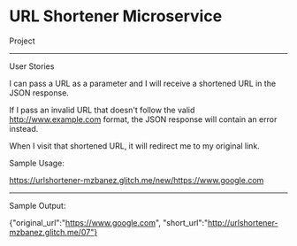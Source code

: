 URL Shortener Microservice
=========================

Project

------------

User Stories

I can pass a URL as a parameter and I will receive a shortened URL in the JSON response.

If I pass an invalid URL that doesn't follow the valid http://www.example.com format, the JSON response will contain an error instead.

When I visit that shortened URL, it will redirect me to my original link.

Sample Usage:

https://urlshortener-mzbanez.glitch.me/new/https://www.google.com
 
-------------------

Sample Output:

{"original_url":"https://www.google.com", "short_url":"http://urlshortener-mzbanez.glitch.me/07"}